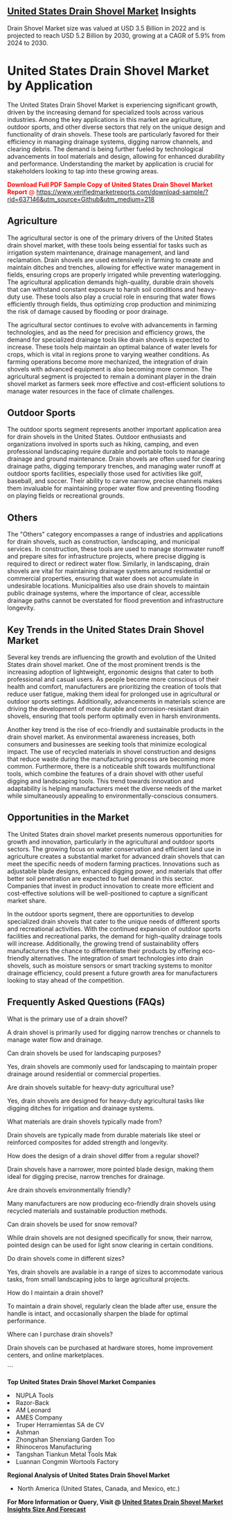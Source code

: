<h2><a href="https://www.verifiedmarketreports.com/download-sample/?rid=637146&amp;utm_source=Github&amp;utm_medium=218" target="_blank">United States Drain Shovel Market</a> Insights</h2><p>Drain Shovel Market size was valued at USD 3.5 Billion in 2022 and is projected to reach USD 5.2 Billion by 2030, growing at a CAGR of 5.9% from 2024 to 2030.</p><p> <h1>United States Drain Shovel Market by Application</h1> <p>The United States Drain Shovel Market is experiencing significant growth, driven by the increasing demand for specialized tools across various industries. Among the key applications in this market are agriculture, outdoor sports, and other diverse sectors that rely on the unique design and functionality of drain shovels. These tools are particularly favored for their efficiency in managing drainage systems, digging narrow channels, and clearing debris. The demand is being further fueled by technological advancements in tool materials and design, allowing for enhanced durability and performance. Understanding the market by application is crucial for stakeholders looking to tap into these growing areas. <p><span class=""><span style="color: #ff0000;"><strong>Download Full PDF Sample Copy of United States Drain Shovel Market Report</strong> @ </span><a href="https://www.verifiedmarketreports.com/download-sample/?rid=637146&amp;utm_source=Github&amp;utm_medium=218" target="_blank">https://www.verifiedmarketreports.com/download-sample/?rid=637146&amp;utm_source=Github&amp;utm_medium=218</a></span></p></p> <h2>Agriculture</h2> <p>The agricultural sector is one of the primary drivers of the United States drain shovel market, with these tools being essential for tasks such as irrigation system maintenance, drainage management, and land reclamation. Drain shovels are used extensively in farming to create and maintain ditches and trenches, allowing for effective water management in fields, ensuring crops are properly irrigated while preventing waterlogging. The agricultural application demands high-quality, durable drain shovels that can withstand constant exposure to harsh soil conditions and heavy-duty use. These tools also play a crucial role in ensuring that water flows efficiently through fields, thus optimizing crop production and minimizing the risk of damage caused by flooding or poor drainage.</p> <p>The agricultural sector continues to evolve with advancements in farming technologies, and as the need for precision and efficiency grows, the demand for specialized drainage tools like drain shovels is expected to increase. These tools help maintain an optimal balance of water levels for crops, which is vital in regions prone to varying weather conditions. As farming operations become more mechanized, the integration of drain shovels with advanced equipment is also becoming more common. The agricultural segment is projected to remain a dominant player in the drain shovel market as farmers seek more effective and cost-efficient solutions to manage water resources in the face of climate challenges.</p> <h2>Outdoor Sports</h2> <p>The outdoor sports segment represents another important application area for drain shovels in the United States. Outdoor enthusiasts and organizations involved in sports such as hiking, camping, and even professional landscaping require durable and portable tools to manage drainage and ground maintenance. Drain shovels are often used for clearing drainage paths, digging temporary trenches, and managing water runoff at outdoor sports facilities, especially those used for activities like golf, baseball, and soccer. Their ability to carve narrow, precise channels makes them invaluable for maintaining proper water flow and preventing flooding on playing fields or recreational grounds.</p> <pAs outdoor activities continue to surge in popularity, particularly as people seek more recreational spaces for fitness and leisure, the demand for drain shovels in the outdoor sports sector is poised to grow. Sporting venues and outdoor event organizers rely on effective water management to ensure safe and playable conditions, especially during inclement weather. Drain shovels designed specifically for these settings need to be lightweight, easy to handle, and durable enough to withstand repeated use. This growing need for efficient water management in outdoor sports areas is expected to drive sustained demand for drain shovels in this sector.</p> <h2>Others</h2> <p>The "Others" category encompasses a range of industries and applications for drain shovels, such as construction, landscaping, and municipal services. In construction, these tools are used to manage stormwater runoff and prepare sites for infrastructure projects, where precise digging is required to direct or redirect water flow. Similarly, in landscaping, drain shovels are vital for maintaining drainage systems around residential or commercial properties, ensuring that water does not accumulate in undesirable locations. Municipalities also use drain shovels to maintain public drainage systems, where the importance of clear, accessible drainage paths cannot be overstated for flood prevention and infrastructure longevity.</p> <p.This segment's diversity in applications ensures that the market remains robust and adaptable to different industrial needs. As urbanization and infrastructure development continue to expand, the demand for effective drainage solutions in cities and surrounding areas grows. Drain shovels are a key component in maintaining these systems, and as new construction projects emerge, particularly in flood-prone regions, the necessity for specialized tools in the "Others" category is expected to rise. The market’s adaptability ensures that drain shovels will continue to be a critical tool in a wide variety of sectors.</p> <h2>Key Trends in the United States Drain Shovel Market</h2> <p>Several key trends are influencing the growth and evolution of the United States drain shovel market. One of the most prominent trends is the increasing adoption of lightweight, ergonomic designs that cater to both professional and casual users. As people become more conscious of their health and comfort, manufacturers are prioritizing the creation of tools that reduce user fatigue, making them ideal for prolonged use in agricultural or outdoor sports settings. Additionally, advancements in materials science are driving the development of more durable and corrosion-resistant drain shovels, ensuring that tools perform optimally even in harsh environments.</p> <p>Another key trend is the rise of eco-friendly and sustainable products in the drain shovel market. As environmental awareness increases, both consumers and businesses are seeking tools that minimize ecological impact. The use of recycled materials in shovel construction and designs that reduce waste during the manufacturing process are becoming more common. Furthermore, there is a noticeable shift towards multifunctional tools, which combine the features of a drain shovel with other useful digging and landscaping tools. This trend towards innovation and adaptability is helping manufacturers meet the diverse needs of the market while simultaneously appealing to environmentally-conscious consumers.</p> <h2>Opportunities in the Market</h2> <p>The United States drain shovel market presents numerous opportunities for growth and innovation, particularly in the agricultural and outdoor sports sectors. The growing focus on water conservation and efficient land use in agriculture creates a substantial market for advanced drain shovels that can meet the specific needs of modern farming practices. Innovations such as adjustable blade designs, enhanced digging power, and materials that offer better soil penetration are expected to fuel demand in this sector. Companies that invest in product innovation to create more efficient and cost-effective solutions will be well-positioned to capture a significant market share.</p> <p>In the outdoor sports segment, there are opportunities to develop specialized drain shovels that cater to the unique needs of different sports and recreational activities. With the continued expansion of outdoor sports facilities and recreational parks, the demand for high-quality drainage tools will increase. Additionally, the growing trend of sustainability offers manufacturers the chance to differentiate their products by offering eco-friendly alternatives. The integration of smart technologies into drain shovels, such as moisture sensors or smart tracking systems to monitor drainage efficiency, could present a future growth area for manufacturers looking to stay ahead of the competition.</p> <h2>Frequently Asked Questions (FAQs)</h2> <p>What is the primary use of a drain shovel?</p> <p>A drain shovel is primarily used for digging narrow trenches or channels to manage water flow and drainage.</p> <p>Can drain shovels be used for landscaping purposes?</p> <p>Yes, drain shovels are commonly used for landscaping to maintain proper drainage around residential or commercial properties.</p> <p>Are drain shovels suitable for heavy-duty agricultural use?</p> <p>Yes, drain shovels are designed for heavy-duty agricultural tasks like digging ditches for irrigation and drainage systems.</p> <p>What materials are drain shovels typically made from?</p> <p>Drain shovels are typically made from durable materials like steel or reinforced composites for added strength and longevity.</p> <p>How does the design of a drain shovel differ from a regular shovel?</p> <p>Drain shovels have a narrower, more pointed blade design, making them ideal for digging precise, narrow trenches for drainage.</p> <p>Are drain shovels environmentally friendly?</p> <p>Many manufacturers are now producing eco-friendly drain shovels using recycled materials and sustainable production methods.</p> <p>Can drain shovels be used for snow removal?</p> <p>While drain shovels are not designed specifically for snow, their narrow, pointed design can be used for light snow clearing in certain conditions.</p> <p>Do drain shovels come in different sizes?</p> <p>Yes, drain shovels are available in a range of sizes to accommodate various tasks, from small landscaping jobs to large agricultural projects.</p> <p>How do I maintain a drain shovel?</p> <p>To maintain a drain shovel, regularly clean the blade after use, ensure the handle is intact, and occasionally sharpen the blade for optimal performance.</p> <p>Where can I purchase drain shovels?</p> <p>Drain shovels can be purchased at hardware stores, home improvement centers, and online marketplaces.</p> ```</p><p><strong>Top United States Drain Shovel Market Companies</strong></p><div data-test-id=""><p><li>NUPLA Tools</li><li> Razor-Back</li><li> AM Leonard</li><li> AMES Company</li><li> Truper Herramientas SA de CV</li><li> Ashman</li><li> Zhongshan Shenxiang Garden Too</li><li> Rhinoceros Manufacturing</li><li> Tangshan Tiankun Metal Tools Mak</li><li> Luannan Congmin Wortools Factory</li></p><div><strong>Regional Analysis of&nbsp;United States Drain Shovel Market</strong></div><ul><li dir="ltr"><p dir="ltr">North America&nbsp;(United States, Canada, and Mexico, etc.)</p></li></ul><p><strong>For More Information or Query, Visit @&nbsp;</strong><strong><a href="https://www.verifiedmarketreports.com/product/drain-shovel-market/?utm_source=Github&amp;utm_medium=218" target="_blank">United States Drain Shovel Market Insights Size And Forecast</a></strong></p></div>
